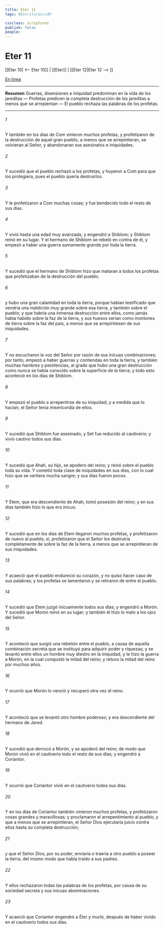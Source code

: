```yaml
---
title: Eter 11
tags: #Escrituras\LdM

cssclass: scriptures
publish: false
people:
---
```


# Eter 11
[[Eter 10| <-- Eter 10]] | [[Eter]] | [[Eter 12|Eter 12 --> ]]

[En línea](https://churchofjesuschrist.org/study/scriptures/bofm/ether/11?lang=spa)

---
__Resumen__
Guerras, disensiones e iniquidad predominan en la vida de los jareditas — Profetas predicen la completa destrucción de los jareditas a menos que se arrepientan — El pueblo rechaza las palabras de los profetas.

---
###### 1 
Y también en los días de Com vinieron muchos profetas, y profetizaron de la destrucción de aquel gran pueblo, a menos que se arrepintieran, se volvieran al Señor, y abandonaran sus asesinatos e iniquidades.

###### 2 
Y sucedió que el pueblo rechazó a los profetas, y huyeron a Com para que los protegiera, pues el pueblo quería destruirlos.

###### 3 
Y le profetizaron a Com muchas cosas; y fue bendecido todo el resto de sus días.

###### 4 
Y vivió hasta una edad muy avanzada, y engendró a Shiblom; y Shiblom reinó en su lugar. Y el hermano de Shiblom se rebeló en contra de él, y empezó a haber una guerra sumamente grande por toda la tierra.

###### 5 
Y sucedió que el hermano de Shiblom hizo que mataran a todos los profetas que profetizaban de la destrucción del pueblo;

###### 6 
y hubo una gran calamidad en toda la tierra, porque habían testificado que vendría una maldición muy grande sobre esa tierra, y también sobre el pueblo; y que habría una inmensa destrucción entre ellos, como jamás había habido sobre la faz de la tierra, y sus huesos serían como montones de tierra sobre la faz del país, a menos que se arrepintiesen de sus iniquidades.

###### 7 
Y no escucharon la voz del Señor por razón de sus inicuas combinaciones; por tanto, empezó a haber guerras y contiendas en toda la tierra, y también muchas hambres y pestilencias, al grado que hubo una gran destrucción como nunca se había conocido sobre la superficie de la tierra; y todo esto aconteció en los días de Shiblom.

###### 8 
Y empezó el pueblo a arrepentirse de su iniquidad; y a medida que lo hacían, el Señor tenía misericordia de ellos.

###### 9 
Y sucedió que Shiblom fue asesinado, y Set fue reducido al cautiverio; y vivió cautivo todos sus días.

###### 10 
Y sucedió que Ahah, su hijo, se apoderó del reino; y reinó sobre el pueblo toda su vida. Y cometió toda clase de iniquidades en sus días, con lo cual hizo que se vertiera mucha sangre; y sus días fueron pocos.

###### 11 
Y Etem, que era descendiente de Ahah, tomó posesión del reino; y en sus días también hizo lo que era inicuo.

###### 12 
Y sucedió que en los días de Etem llegaron muchos profetas, y profetizaron de nuevo al pueblo; sí, profetizaron que el Señor los destruiría completamente de sobre la faz de la tierra, a menos que se arrepintieran de sus iniquidades.

###### 13 
Y acaeció que el pueblo endureció su corazón, y no quiso hacer caso de sus palabras; y los profetas se lamentaron y se retiraron de entre el pueblo.

###### 14 
Y sucedió que Etem juzgó inicuamente todos sus días; y engendró a Morón. Y sucedió que Morón reinó en su lugar; y también él hizo lo malo a los ojos del Señor.

###### 15 
Y aconteció que surgió una rebelión entre el pueblo, a causa de aquella combinación secreta que se instituyó para adquirir poder y riquezas; y se levantó entre ellos un hombre muy diestro en la iniquidad, y le hizo la guerra a Morón, en la cual conquistó la mitad del reino; y retuvo la mitad del reino por muchos años.

###### 16 
Y ocurrió que Morón lo venció y recuperó otra vez el reino.

###### 17 
Y aconteció que se levantó otro hombre poderoso; y era descendiente del hermano de Jared.

###### 18 
Y sucedió que derrocó a Morón, y se apoderó del reino; de modo que Morón vivió en el cautiverio todo el resto de sus días; y engendró a Coriantor.

###### 19 
Y ocurrió que Coriantor vivió en el cautiverio todos sus días.

###### 20 
Y en los días de Coriantor también vinieron muchos profetas, y profetizaron cosas grandes y maravillosas; y proclamaron el arrepentimiento al pueblo, y que a menos que se arrepintieran, el Señor Dios ejecutaría juicio contra ellos hasta su completa destrucción;

###### 21 
y que el Señor Dios, por su poder, enviaría o traería a otro pueblo a poseer la tierra, del mismo modo que había traído a sus padres.

###### 22 
Y ellos rechazaron todas las palabras de los profetas, por causa de su sociedad secreta y sus inicuas abominaciones.

###### 23 
Y acaeció que Coriantor engendró a Éter y murió, después de haber vivido en el cautiverio todos sus días.

